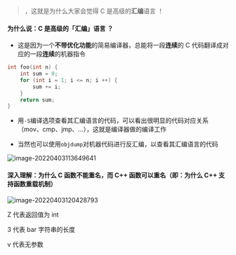 > ，这就是为什么大家会觉得 C 是高级的**汇编**语言 ！

#### 为什么说：C 是高级的「汇编」语言 ？

- 这是因为一个**不带优化功能**的简易编译器，总能将一段**连续**的 C 代码翻译成对应的一段**连续**的机器指令

```c
int foo(int n) {
	int sum = 0;
	for (int i = 1; i <= n; i ++) {
		sum += i;
	}
	return sum;
}
```

- 用`-S`编译选项查看其汇编语言的代码，可以看出很明显的代码对应关系（mov、cmp、jmp、...），这就是编译器做的编译工作

- 当然也可以使用`objdump`对机器代码进行反汇编，以查看其汇编语言的代码

![image-20220403113649641](https://aliyun-oss-lpj.oss-cn-qingdao.aliyuncs.com/images/by-picgo/image-20220403113649641.png)

#### 深入理解：为什么 C 函数不能重名，而 C++ 函数可以重名（即：为什么 C++ 支持函数重载机制）

![image-20220403120428793](https://aliyun-oss-lpj.oss-cn-qingdao.aliyuncs.com/images/by-picgo/image-20220403120428793.png)

Z 代表返回值为 int

3 代表 bar 字符串的长度

v 代表无参数
